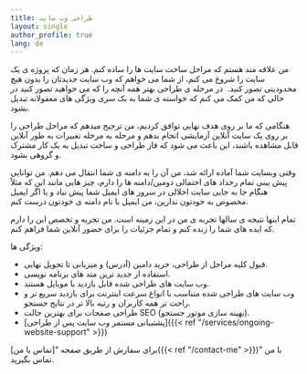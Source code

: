 ```yaml
---
title: طراحی وب سایت
layout: single
author_profile: true
lang: de
---
```

من علاقه مند هستم که مراحل ساخت سایت ها را ساده کنم. هر زمان که پروژه ی یک سایت را شروع می کنم، از شما می خواهم که وب سایت جدیدتان را بدون هیچ محدودیتی تصور کنید.  در مرحله ی طراحی بهتر همه آنچه را که می خواهید تصور کنید در حالی که من کمک می کنم که خواسته ی شما به یک سری ویژگی های معقولانه تبدیل بشود.

هنگامی که ما بر روی هدف نهایی توافق کردیم، من ترجیح میدهم که مراحل طراحی را بر روی یک سایت آنلاین آزمایشی انجام بدهم و مرحله به مرحله تغییرات به طور آنلاین قابل مشاهده باشند، این باعث می شود که فاز طراحی و ساخت تبدیل به یک کار مشترک و گروهی بشود.

وقتی وبسایت شما آماده ارائه شد، من آن را به دامنه ی شما انتقال می دهم. من توانایی پیش بینی تمام رخداد های احتمالی دومین/دامنه ها را دارم، چیز هایی مانند این که مثلاً هنگام جا به جایی سایت اخلالی در سرور های ایمیل شما پیش نیاد و یا اگر ایمیل مخصوص به خودتون ندارین، من ایمیل با نام دامنه ی خودتون درست کنم.

تمام اینها نتیجه ی سالها تجربه ی من در این زمینه است. من تجربه و تخصص این را دارم که ایده های شما را زنده کنم و تمام جزئیات را برای حضور آنلاین شما فراهم کنم.

ویژگی ها:

* قبول کلیه مراحل از طراحی، خرید دامین (آدرس) و میزبانی تا تحویل نهایی.
* استفاده از جدید ترین متد های برنامه نویسی.
* وب سایت های طراحی شده قابل بازدید با موبایل هستند.
* وب سایت های طراحی شده متناسب با انواع سرعت اینترنت برای بازدید سریع تر و راحت تر همه کاربران و رتبه بالا تر در نتایج جستجو.
* طراحی صفحات برای بهترین حالت SEO (بهینه ‌سازی موتور جستجو).
* [پشتیبانی مستمر وب سایت پس از طراحی]({{< ref "/services/ongoing-website-support" >}})

برای سفارش از طریق صفحه “[تماس با من]({{< ref "/contact-me" >}})” با من تماس بگیرید.
